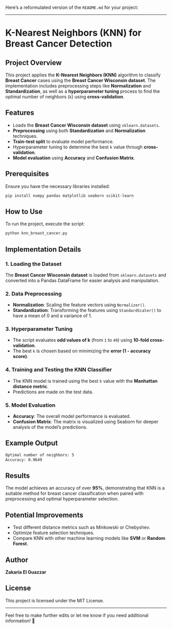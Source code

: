 Here’s a reformulated version of the `README.md` for your project:

---

# K-Nearest Neighbors (KNN) for Breast Cancer Detection

## Project Overview
This project applies the **K-Nearest Neighbors (KNN)** algorithm to classify **Breast Cancer** cases using the **Breast Cancer Wisconsin dataset**. The implementation includes preprocessing steps like **Normalization** and **Standardization**, as well as a **hyperparameter tuning** process to find the optimal number of neighbors (`k`) using **cross-validation**.

## Features
- Loads the **Breast Cancer Wisconsin dataset** using `sklearn.datasets`.
- **Preprocessing** using both **Standardization** and **Normalization** techniques.
- **Train-test split** to evaluate model performance.
- Hyperparameter tuning to determine the best `k` value through **cross-validation**.
- **Model evaluation** using **Accuracy** and **Confusion Matrix**.

## Prerequisites
Ensure you have the necessary libraries installed:

```bash
pip install numpy pandas matplotlib seaborn scikit-learn
```

## How to Use
To run the project, execute the script:

```bash
python knn_breast_cancer.py
```

## Implementation Details

### 1. **Loading the Dataset**
The **Breast Cancer Wisconsin dataset** is loaded from `sklearn.datasets` and converted into a Pandas DataFrame for easier analysis and manipulation.

### 2. **Data Preprocessing**
- **Normalization**: Scaling the feature vectors using `Normalizer()`.
- **Standardization**: Transforming the features using `StandardScaler()` to have a mean of 0 and a variance of 1.

### 3. **Hyperparameter Tuning**
- The script evaluates **odd values of k** (from `1` to `49`) using **10-fold cross-validation**.
- The best `k` is chosen based on minimizing the **error (1 - accuracy score)**.

### 4. **Training and Testing the KNN Classifier**
- The KNN model is trained using the best `k` value with the **Manhattan distance metric**.
- Predictions are made on the test data.

### 5. **Model Evaluation**
- **Accuracy**: The overall model performance is evaluated.
- **Confusion Matrix**: The matrix is visualized using Seaborn for deeper analysis of the model’s predictions.

## Example Output
```bash
Optimal number of neighbors: 5
Accuracy: 0.9649
```

## Results
The model achieves an accuracy of over **95%**, demonstrating that KNN is a suitable method for breast cancer classification when paired with preprocessing and optimal hyperparameter selection.

## Potential Improvements
- Test different distance metrics such as Minkowski or Chebyshev.
- Optimize feature selection techniques.
- Compare KNN with other machine learning models like **SVM** or **Random Forest**.

## Author
**Zakaria El Guazzar**

## License
This project is licensed under the MIT License.

---

Feel free to make further edits or let me know if you need additional information! 🚀